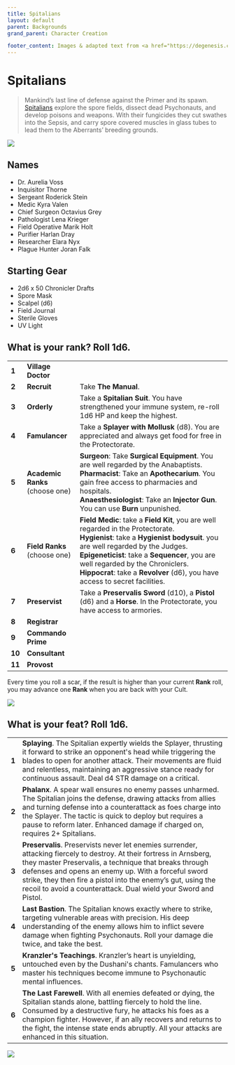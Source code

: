 ```yaml
---
title: Spitalians
layout: default
parent: Backgrounds
grand_parent: Character Creation

footer_content: Images & adapted text from <a href="https://degenesis.com/">degenesis.com</a> for private use only. Copyright &copy; 2021 by SIXMOREVODKA.
---
```


# Spitalians

> Mankind’s last line of defense against the Primer and its spawn. [Spitalians](https://degenesis.com/world/cults/spitalians) explore the spore fields, dissect dead Psychonauts, and develop poisons and weapons. With their fungicides they cut swathes into the Sepsis, and carry spore covered muscles in glass tubes to lead them to the Aberrants’ breeding grounds.

![](https://a.storyblok.com/f/72501/2715x3840/8900dcd07d/001-spitalians-archetype.jpg)

## Names

- Dr. Aurelia Voss
- Inquisitor Thorne
- Sergeant Roderick Stein
- Medic Kyra Valen
- Chief Surgeon Octavius Grey
- Pathologist Lena Krieger
- Field Operative Marik Holt
- Purifier Harlan Dray
- Researcher Elara Nyx
- Plague Hunter Joran Falk

## Starting Gear

- 2d6 x 50 Chronicler Drafts
- Spore Mask
- Scalpel (d6)
- Field Journal
- Sterile Gloves
- UV Light

## What is your rank? Roll 1d6.

|        |                                    |                                                                                                                                                                                                                                                                                                                                                 |
| ------ | ---------------------------------- | ----------------------------------------------------------------------------------------------------------------------------------------------------------------------------------------------------------------------------------------------------------------------------------------------------------------------------------------------- |
| **1**  | **Village Doctor**                 |                                                                                                                                                                                                                                                                                                                                                 |
| **2**  | **Recruit**                        | Take **The Manual**.                                                                                                                                                                                                                                                                                                                            |
| **3**  | **Orderly**                        | Take a **Spitalian Suit**. You have strengthened your immune system, re-roll 1d6 HP and keep the highest.                                                                                                                                                                                                                                       |
| **4**  | **Famulancer**                     | Take a **Splayer with Mollusk** (d8). You are appreciated and always get food for free in the Protectorate.                                                                                                                                                                                                                                     |
| **5**  | **Academic Ranks**<br>(choose one) | **Surgeon**: Take **Surgical Equipment**. You are well regarded by the Anabaptists.<br>**Pharmacist**: Take an **Apothecarium**. You gain free access to pharmacies and hospitals.<br>**Anaesthesiologist**: Take an **Injector Gun**. You can use **Burn** unpunished.                                                                         |
| **6**  | **Field Ranks**<br>(choose one)    | **Field Medic**: take a **Field Kit**, you are well regarded in the Protectorate.<br>**Hygienist**: take a **Hygienist bodysuit**. you are well regarded by the Judges.<br>**Epigeneticist**: take a **Sequencer**, you are well regarded by the Chroniclers.<br>**Hippocrat**: take a **Revolver** (d6), you have access to secret facilities. |
| **7**  | **Preservist**                     | Take a **Preservalis Sword** (d10), a **Pistol** (d6) and a **Horse**. In the Protectorate, you have access to armories.                                                                                                                                                                                                                        |
| **8**  | **Registrar**                      |                                                                                                                                                                                                                                                                                                                                                 |
| **9**  | **Commando Prime**                 |                                                                                                                                                                                                                                                                                                                                                 |
| **10** | **Consultant**                     |                                                                                                                                                                                                                                                                                                                                                 |
| **11** | **Provost**                        |                                                                                                                                                                                                                                                                                                                                                 |

Every time you roll a scar, if the result is higher than your current **Rank** roll, you may advance one **Rank** when you are back with your Cult.

![](https://i.imgur.com/n83TXJi.png)

## What is your feat? Roll 1d6.

|       |                                                                                                                                                                                                                                                                                                                                                                           |
| ----- | ------------------------------------------------------------------------------------------------------------------------------------------------------------------------------------------------------------------------------------------------------------------------------------------------------------------------------------------------------------------------- |
| **1** | **Splaying**. The Spitalian expertly wields the Splayer, thrusting it forward to strike an opponent's head while triggering the blades to open for another attack. Their movements are fluid and relentless, maintaining an aggressive stance ready for continuous assault. Deal d4 STR damage on a critical.                                                             |
| **2** | **Phalanx**. A spear wall ensures no enemy passes unharmed. The Spitalian joins the defense, drawing attacks from allies and turning defense into a counterattack as foes charge into the Splayer. The tactic is quick to deploy but requires a pause to reform later. Enhanced damage if charged on, requires 2+ Spitalians.                                             |
| **3** | **Preservalis**. Preservists never let enemies surrender, attacking fiercely to destroy. At their fortress in Arnsberg, they master Preservalis, a technique that breaks through defenses and opens an enemy up. With a forceful sword strike, they then fire a pistol into the enemy’s gut, using the recoil to avoid a counterattack. Dual wield your Sword and Pistol. |
| **4** | **Last Bastion**. The Spitalian knows exactly where to strike, targeting vulnerable areas with precision. His deep understanding of the enemy allows him to inflict severe damage when fighting Psychonauts. Roll your damage die twice, and take the best.                                                                                                               |
| **5** | **Kranzler's Teachings**. Kranzler’s heart is unyielding, untouched even by the Dushani's chants. Famulancers who master his techniques become immune to Psychonautic mental influences.                                                                                                                                                                                  |
| **6** | **The Last Farewell**. With all enemies defeated or dying, the Spitalian stands alone, battling fiercely to hold the line. Consumed by a destructive fury, he attacks his foes as a champion fighter. However, if an ally recovers and returns to the fight, the intense state ends abruptly. All your attacks are enhanced in this situation.                            |

![](https://img2.storyblok.com/3420x2162/filters:quality(90)/f/72501/4570x2887/fdff41381a/opener-spitalian.jpg)
